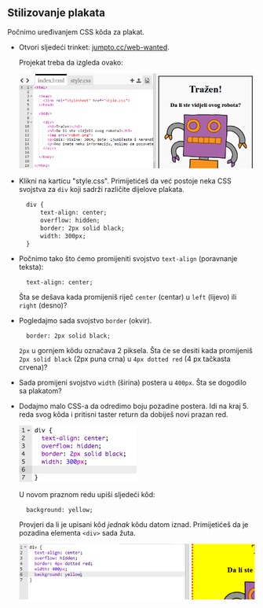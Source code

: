 ## Stilizovanje plakata

Počnimo uređivanjem CSS kôda za plakat.

+ Otvori sljedeći trinket: <a target="_blank" href="http://jumpto.cc/web-wanted">jumpto.cc/web-wanted</a>.
    
    Projekat treba da izgleda ovako:
    
    ![screenshot](images/wanted-starter.png)

+ Klikni na karticu "style.css". Primijetićeš da već postoje neka CSS svojstva za `div` koji sadrži različite dijelove plakata.
    
        div {
            text-align: center;
            overflow: hidden;
            border: 2px solid black;
            width: 300px;
        }   
        

+ Počnimo tako što ćemo promijeniti svojstvo `text-align` (poravnanje teksta):
    
        text-align: center;
        
    
    Šta se dešava kada promijeniš riječ `center` (centar) u `left` (lijevo) ili `right` (desno)?

+ Pogledajmo sada svojstvo `border` (okvir).
    
        border: 2px solid black;
        
    
    `2px` u gornjem kôdu označava 2 piksela. Šta će se desiti kada promijeniš `2px solid black` (2px puna crna) u `4px dotted red` (4 px tačkasta crvena)?

+ Sada promijeni svojstvo `width` (širina) postera u `400px`. Šta se dogodilo sa plakatom?

+ Dodajmo malo CSS-a da odredimo boju pozadine postera. Idi na kraj 5. reda svog kôda i pritisni taster return da dobiješ novi prazan red.
    
    ![screenshot](images/wanted-newline.png)
    
    U novom praznom redu upiši sljedeći kôd:
    
        background: yellow;
        
    
    Provjeri da li je upisani kôd *jednak* kôdu datom iznad. Primijetićeš da je pozadina elementa `<div>` sada žuta.
    
    ![screenshot](images/wanted-background.png)